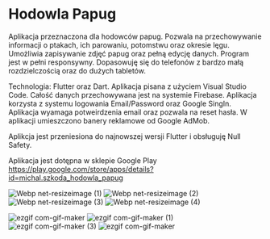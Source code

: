 # Hodowla Papug

Aplikacja przeznaczona dla hodowców papug. Pozwala na przechowywanie informacji o ptakach, ich parowaniu, potomstwu oraz okresie lęgu. Umożliwia zapisywanie zdjęć papug oraz pełną edycję danych. Program jest w pełni responsywny. Dopasowuję się do telefonów z bardzo małą rozdzielczością oraz do dużych tabletów.

Technologia: Flutter oraz Dart. Aplikacja pisana z użyciem Visual Studio Code. Całość danych przechowywana jest na systemie Firebase. Aplikacja korzysta z systemu logowania Email/Password oraz Google SingIn. Aplikacja wyamaga potweirdzenia email oraz pozwala na reset hasła. W aplikacji umieszczono banery reklamowe od Google AdMob. 

Aplikcja jest przeniesiona do najnowszej wersji Flutter i obsługuję Null Safety.

Aplikacja jest dotępna w sklepie Google Play
https://play.google.com/store/apps/details?id=michal.szkoda_hodowla_papug

![Webp net-resizeimage (1)](https://user-images.githubusercontent.com/68157494/122677038-cb61dd00-d1e0-11eb-8656-251d793e8d60.png)              ![Webp net-resizeimage (2)](https://user-images.githubusercontent.com/68157494/122677196-8db18400-d1e1-11eb-99f4-3f0a0f0e716b.png)              ![Webp net-resizeimage (3)](https://user-images.githubusercontent.com/68157494/122677342-41b30f00-d1e2-11eb-9171-bf5fae65e7ab.png)              ![Webp net-resizeimage (4)](https://user-images.githubusercontent.com/68157494/122677484-ba19d000-d1e2-11eb-8801-b22363aa0b95.png)


![ezgif com-gif-maker](https://user-images.githubusercontent.com/68157494/122677911-b0916780-d1e4-11eb-88c4-1c71390b903a.png)        ![ezgif com-gif-maker (1)](https://user-images.githubusercontent.com/68157494/122677603-4fb55f80-d1e3-11eb-8da9-df8429843e69.gif)   ![ezgif com-gif-maker (3)](https://user-images.githubusercontent.com/68157494/122677747-ebdf6680-d1e3-11eb-9d35-eba9263c69c3.gif)    ![ezgif com-gif-maker](https://user-images.githubusercontent.com/68157494/122680485-ad4fa900-d1ef-11eb-8fa6-7065d74567e6.gif)









